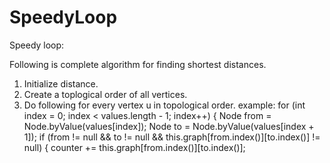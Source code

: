 # SpeedyLoop

Speedy loop:

Following is complete algorithm for finding shortest distances.
1) Initialize distance.
2) Create a toplogical order of all vertices.
3) Do following for every vertex u in topological order.
    example:
        for (int index = 0; index < values.length - 1; index++) {
            Node from = Node.byValue(values[index]);
            Node to = Node.byValue(values[index + 1]);
            if (from != null && to != null && this.graph[from.index()][to.index()] != null) {
                counter += this.graph[from.index()][to.index()];


